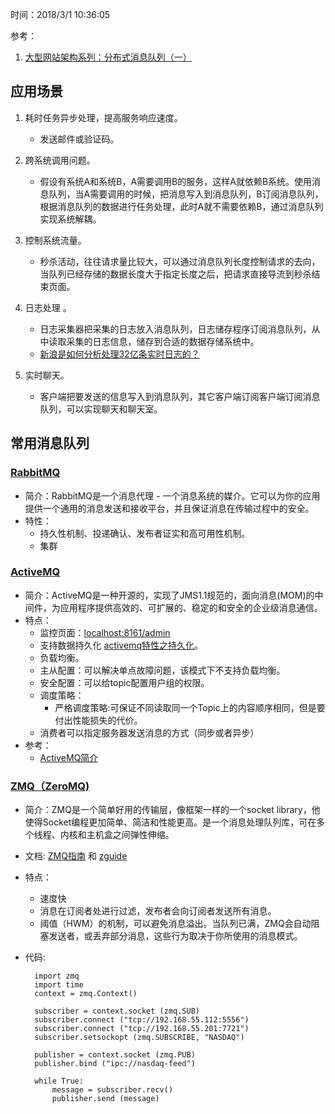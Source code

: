 时间：2018/3/1 10:36:05   

参考：

1. [大型网站架构系列：分布式消息队列（一）](http://www.cnblogs.com/itfly8/p/5155983.html)  

 
## 应用场景  

1. 耗时任务异步处理，提高服务响应速度。  

	* 发送邮件或验证码。

2. 跨系统调用问题。

	* 假设有系统A和系统B，A需要调用B的服务，这样A就依赖B系统。使用消息队列，当A需要调用的时候，把消息写入到消息队列，B订阅消息队列，根据消息队列的数据进行任务处理，此时A就不需要依赖B，通过消息队列实现系统解耦。
3. 控制系统流量。

	* 秒杀活动，往往请求量比较大，可以通过消息队列长度控制请求的去向，当队列已经存储的数据长度大于指定长度之后，把请求直接导流到秒杀结束页面。

4. 日志处理 。

	* 日志采集器把采集的日志放入消息队列，日志储存程序订阅消息队列，从中读取采集的日志信息，储存到合适的数据存储系统中。
	* [新浪是如何分析处理32亿条实时日志的？](http://www.dockone.io/article/505)

5. 实时聊天。

	* 客户端把要发送的信息写入到消息队列，其它客户端订阅客户端订阅消息队列，可以实现聊天和聊天室。

## 常用消息队列  

### [RabbitMQ](https://github.com/rabbitmq/rabbitmq-server)  
* 简介：RabbitMQ是一个消息代理 - 一个消息系统的媒介。它可以为你的应用提供一个通用的消息发送和接收平台，并且保证消息在传输过程中的安全。
* 特性：
	* 持久性机制、投递确认、发布者证实和高可用性机制。
	* 集群  
### [ActiveMQ](https://github.com/apache/activemq)

* 简介：ActiveMQ是一种开源的，实现了JMS1.1规范的，面向消息(MOM)的中间件，为应用程序提供高效的、可扩展的、稳定的和安全的企业级消息通信。
* 特点：
	* 监控页面：[localhost:8161/admin](http://localhost:8161/admin) 
	* 支持数据持久化 [activemq特性之持久化](https://lcy362.github.io/posts/31044/)。
	* 负载均衡。
	* 主从配置：可以解决单点故障问题，该模式下不支持负载均衡。
	* 安全配置：可以给topic配置用户组的权限。
	* 调度策略：
		* 严格调度策略:可保证不同读取同一个Topic上的内容顺序相同，但是要付出性能损失的代价。
	* 消费者可以指定服务器发送消息的方式（同步或者异步）
* 参考： 
	* [ActiveMQ简介](http://www.cnblogs.com/kgdxpr/p/3381974.html) 

### [ZMQ（ZeroMQ)](https://github.com/zeromq/libzmq)
* 简介：ZMQ是一个简单好用的传输层，像框架一样的一个socket library，他使得Socket编程更加简单、简洁和性能更高。是一个消息处理队列库，可在多个线程、内核和主机盒之间弹性伸缩。
* 文档: [ZMQ指南](https://github.com/anjuke/zguide-cn/blob/master/README.md) 和 [zguide](https://github.com/booksbyus/zguide)
* 特点：
	* 速度快 
	* 消息在订阅者处进行过滤，发布者会向订阅者发送所有消息。
	* 阈值（HWM）的机制，可以避免消息溢出。当队列已满，ZMQ会自动阻塞发送者，或丢弃部分消息，这些行为取决于你所使用的消息模式。
* 代码:

		import zmq
		import time
		context = zmq.Context()
		 
		subscriber = context.socket (zmq.SUB)
		subscriber.connect ("tcp://192.168.55.112:5556")
		subscriber.connect ("tcp://192.168.55.201:7721")
		subscriber.setsockopt (zmq.SUBSCRIBE, "NASDAQ")
		 
		publisher = context.socket (zmq.PUB)
		publisher.bind ("ipc://nasdaq-feed")
		 
		while True:
		    message = subscriber.recv()
		    publisher.send (message)